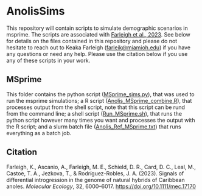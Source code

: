 # AnolisSims
This repository will contain scripts to simulate demographic scenarios in msprime. The scripts are associated with [Farleigh et al., 2023](https://onlinelibrary.wiley.com/doi/full/10.1111/mec.17170). See below for details on the files contained in this repository and please do not hesitate to reach out to Keaka Farleigh (farleik@miamioh.edu) if you have any questions or need any help. Please use the citation below if you use any of these scripts in your work. 

## MSprime
This folder contains the python script ([MSprime_sims.py](https://github.com/kfarleigh/AnolisSims/blob/main/MSprime/MSprime_sims.py)), that was used to run the msprime simulations; a R script ([Anolis_MSprime_combine.R](https://github.com/kfarleigh/AnolisSims/blob/main/MSprime/Anolis_MSprime_combine.R)), that processes output from the shell script, note that this script can be rund from the command line; a shell script ([Run_MSprime.sh](https://github.com/kfarleigh/AnolisSims/blob/main/MSprime/Run_MSprime.sh)), that runs the python script however many times you want and processes the output with the R script; and a slurm batch file ([Anolis_Ref_MSprime.txt](https://github.com/kfarleigh/AnolisSims/blob/main/MSprime/Anolis_Ref_MSprime.txt)) that runs everything as a batch job. 

## Citation
Farleigh, K., Ascanio, A., Farleigh, M. E., Schield, D. R., Card, D. C., Leal, M., Castoe, T. A., Jezkova, T., & Rodríguez-Robles, J. A. (2023). Signals of differential introgression in the genome of natural hybrids of Caribbean anoles. _Molecular Ecology_, 32, 6000–6017. https://doi.org/10.1111/mec.17170
